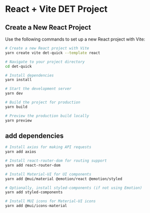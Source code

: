 # React + Vite DET Project

## Create a New React Project

Use the following commands to set up a new React project with Vite:

```bash
# Create a new React project with Vite
yarn create vite det-quick --template react

# Navigate to your project directory
cd det-quick

# Install dependencies
yarn install

# Start the development server
yarn dev

# Build the project for production
yarn build

# Preview the production build locally
yarn preview
```

## add dependencies
```bash
# Install axios for making API requests
yarn add axios

# Install react-router-dom for routing support
yarn add react-router-dom

# Install Material-UI for UI components
yarn add @mui/material @emotion/react @emotion/styled

# Optionally, install styled-components (if not using Emotion)
yarn add styled-components

# Install MUI icons for Material-UI icons
yarn add @mui/icons-material
```
